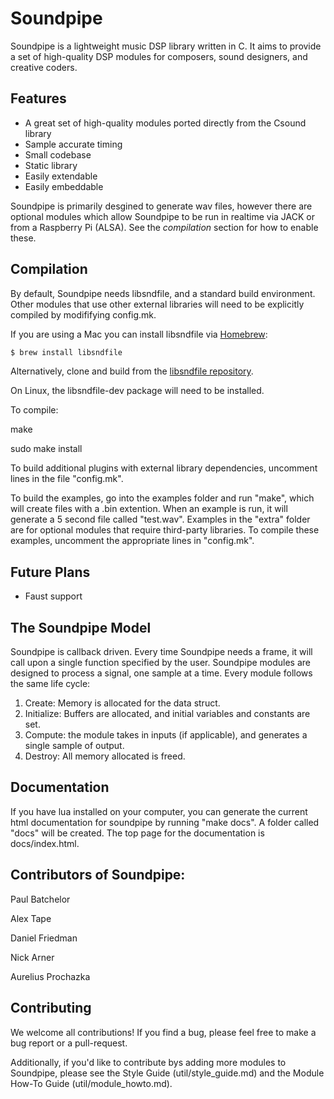 Soundpipe
=========

Soundpipe is a lightweight music DSP library written in C. It aims to provide
a set of high-quality DSP modules for composers, sound designers,
and creative coders.

Features
---------

- A great set of high-quality modules ported directly from the Csound library
- Sample accurate timing
- Small codebase
- Static library
- Easily extendable
- Easily embeddable

Soundpipe is primarily desgined to generate wav files, however there are
optional modules which allow Soundpipe to be run in realtime via JACK or
from a Raspberry Pi (ALSA). See the *compilation* section for how to enable
these.

Compilation
-----------

By default, Soundpipe needs libsndfile, and a standard build environment. 
Other modules that use other external libraries will need to be explicitly compiled
by modififying config.mk.

If you are using a Mac you can install libsndfile via
[Homebrew](http://brew.sh/):

```sh
$ brew install libsndfile
```

Alternatively, clone and build from the [libsndfile
repository](https://github.com/erikd/libsndfile/).

On Linux, the libsndfile-dev package will need to be installed.

To compile:

make

sudo make install

To build additional plugins with external library dependencies, uncomment lines
in the file "config.mk".

To build the examples, go into the examples folder and run "make", which will create
files with a .bin extention. When an example is run, it will generate a 
5 second file called "test.wav". Examples in the "extra"
folder are for optional modules that require third-party libraries. 
To compile these examples, uncomment the appropriate lines in "config.mk".


Future Plans
------------
- Faust support

The Soundpipe Model
-------------------

Soundpipe is callback driven. Every time Soundpipe needs a frame, it will
call upon a single function specified by the user. Soundpipe modules are
designed to process a signal, one sample at a time.  Every module follows the
same life cycle:

1. Create: Memory is allocated for the data struct.
2. Initialize: Buffers are allocated, and initial variables and constants
are set.
3. Compute: the module takes in inputs (if applicable), and generates a
single sample of output.
4. Destroy: All memory allocated is freed.

Documentation
-------------
If you have lua installed on your computer, you can generate the current html
documentation for soundpipe by running "make docs". A folder called "docs"
will be created. The top page for the documentation is docs/index.html.



Contributors of Soundpipe:
--------------------------
Paul Batchelor

Alex Tape

Daniel Friedman

Nick Arner

Aurelius Prochazka 


Contributing
--------------------------
We welcome all contributions! If you find a bug, please feel free to make a bug report or
a pull-request. 

Additionally, if you'd like to contribute bys adding more modules to Soundpipe, please 
see the Style Guide (util/style\_guide.md) and the Module How-To Guide (util/module\_howto.md).
